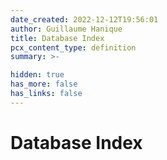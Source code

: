 ```yaml
---
date_created: 2022-12-12T19:56:01
author: Guillaume Hanique
title: Database Index
pcx_content_type: definition
summary: >-

hidden: true
has_more: false
has_links: false
---
```


# Database Index
